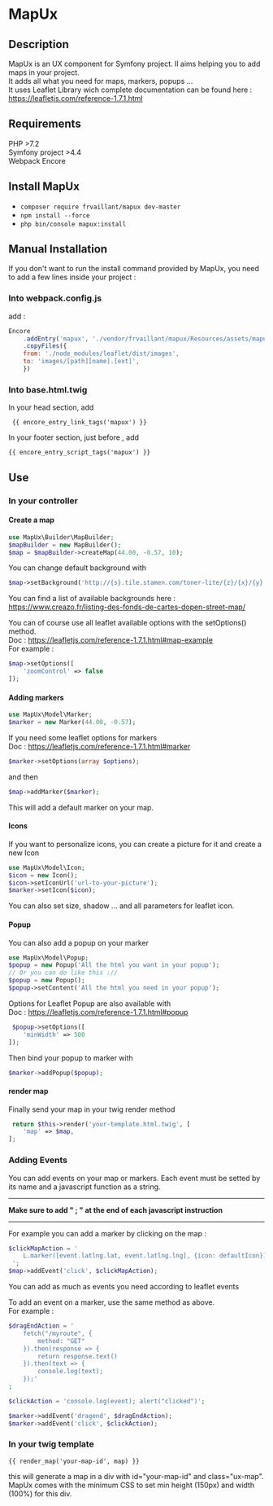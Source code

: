 # MapUx

## Description
MapUx is an UX component for Symfony project. Il aims helping you to add maps in your project.  
It adds all what you need for maps, markers, popups ...  
It uses Leaflet Library wich complete documentation can be found here :  
https://leafletjs.com/reference-1.7.1.html 

## Requirements
PHP >7.2  
Symfony project >4.4  
Webpack Encore  

## Install MapUx
- `composer require frvaillant/mapux dev-master`
- `npm install --force`
- `php bin/console mapux:install`

## Manual Installation
If you don't want to run the install command provided by MapUx, you need to add a few lines inside your project :  
### Into webpack.config.js
add :  
```javascript
Encore
    .addEntry('mapux', './vendor/frvaillant/mapux/Resources/assets/mapux.js')
    .copyFiles({
    from: './node_modules/leaflet/dist/images',
    to: 'images/[path][name].[ext]',
    })
```
### Into base.html.twig
In your head section, add  
```twig
 {{ encore_entry_link_tags('mapux') }}
```
In your footer section, just before </body>, add  
```twig
{{ encore_entry_script_tags('mapux') }}
```

## Use

### In your controller
#### Create a map
```php
use MapUx\Builder\MapBuilder;
$mapBuilder = new MapBuilder();
$map = $mapBuilder->createMap(44.00, -0.57, 10);
```

You can change default background with  
```php
$map->setBackground('http://{s}.tile.stamen.com/toner-lite/{z}/{x}/{y}.png');
```
You can find a list of available backgrounds here : https://www.creazo.fr/listing-des-fonds-de-cartes-dopen-street-map/  

You can of course use all leaflet available options with the setOptions() method.  
Doc : https://leafletjs.com/reference-1.7.1.html#map-example  
For example :    
```php
$map->setOptions([
    'zoomControl' => false
]);
```

#### Adding markers
```php
use MapUx\Model\Marker;
$marker = new Marker(44.00, -0.57);
```
If you need some leaflet options for markers  
Doc : https://leafletjs.com/reference-1.7.1.html#marker  
```php
$marker->setOptions(array $options);
```
and then  
```php
$map->addMarker($marker);
```
This will add a default marker on your map. 

#### Icons
If you want to personalize icons, you can create a picture for it and create a new Icon  
```php
use MapUx\Model\Icon;
$icon = new Icon();
$icon->setIconUrl('url-to-your-picture');
$marker->setIcon($icon);
```
You can also set size, shadow ... and all parameters for leaflet icon.  

#### Popup
You can also add a popup on your marker  
```php
use MapUx\Model\Popup;
$popup = new Popup('All the html you want in your popup'); 
// Or you can do like this ://  
$popup = new Popup();
$popup->setContent('All the html you need in your popup');   
```

Options for Leaflet Popup are also available with  
Doc : https://leafletjs.com/reference-1.7.1.html#popup  
```php
 $popup->setOptions([
    'minWidth' => 500
]);
```

Then bind your popup to marker with   
```php
$marker->addPopup($popup);
```

#### render map
Finally send your map in your twig render method
```php
 return $this->render('your-template.html.twig', [
    'map' => $map,
];
```

### Adding Events
You can add events on your map or markers.
Each event must be setted by its name and a javascript function as a string.

********************************************************************
**Make sure to add " ; " at the end of each javascript instruction**   
********************************************************************

For example you can add a marker by clicking on the map :

```php
$clickMapAction = '
    L.marker([event.latlng.lat, event.latlng.lng], {icon: defaultIcon}).addTo(event.target);
 ';
$map->addEvent('click', $clickMapAction);
```

You can add as much as events you need according to leaflet events

To add an event on a marker, use the same method as above.  
 For example :
```php
$dragEndAction = '
    fetch("/myroute", {  
        method: "GET"  
    }).then(response => { 
        return response.text() 
    }).then(text => {  
        console.log(text);
    });'
;

$clickAction = 'console.log(event); alert("clicked")';

$marker->addEvent('dragend', $dragEndAction);
$marker->addEvent('click', $clickAction);
```

### In your twig template

```twig
{{ render_map('your-map-id', map) }}
```

this will generate a map in a div with id="your-map-id" and class="ux-map".  
MapUx comes with the minimum CSS to set min height (150px) and width (100%) for this div.
